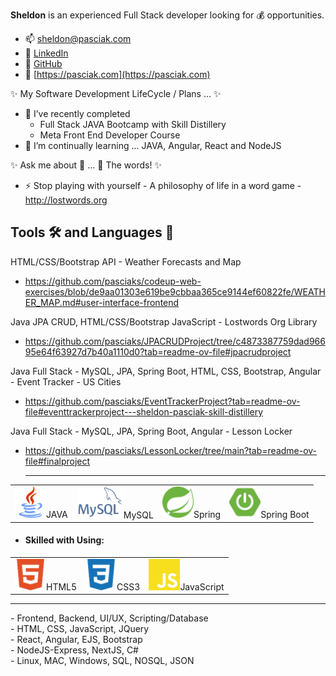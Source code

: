 **Sheldon** is an experienced Full Stack developer looking for 💰 opportunities.

- 📫 sheldon@pasciak.com
- 👔 [LinkedIn](https://www.linkedin.com/in/sheldonpasciak)
- 🔗 [GitHub](https://github.com/pasciaks)
- 🏡 [https://pasciak.com](https://pasciak.com)

✨ My Software Development LifeCycle / Plans ... ✨

- 🌱 I’ve recently completed
  - Full Stack JAVA Bootcamp with Skill Distillery
  - Meta Front End Developer Course
- 🌱 I’m continually learning ... JAVA, Angular, React and NodeJS

✨ Ask me about 🤔 ... 💬 The words! ✨

- ⚡ Stop playing with yourself - A philosophy of life in a word game - http://lostwords.org

## Tools 🛠️ and Languages 💬

HTML/CSS/Bootstrap API - Weather Forecasts and Map

- https://github.com/pasciaks/codeup-web-exercises/blob/de9aa01303e619be9cbbaa365ce9144ef60822fe/WEATHER_MAP.md#user-interface-frontend

Java JPA CRUD, HTML/CSS/Bootstrap JavaScript - Lostwords Org Library

- https://github.com/pasciaks/JPACRUDProject/tree/c4873387759dad96695e64f63927d7b40a1110d0?tab=readme-ov-file#jpacrudproject

Java Full Stack - MySQL, JPA, Spring Boot, HTML, CSS, Bootstrap, Angular - Event Tracker - US Cities

- https://github.com/pasciaks/EventTrackerProject?tab=readme-ov-file#eventtrackerproject---sheldon-pasciak-skill-distillery

Java Full Stack - MySQL, JPA, Spring Boot, Angular - Lesson Locker

- https://github.com/pasciaks/LessonLocker/tree/main?tab=readme-ov-file#finalproject

  <hr>

<table>
    <tr>
    <td><img src="media/java-svgrepo-com.svg" alt="Java" width="50">JAVA</td>
    <td><img src="media/mysql.png" alt="MySQL" width="75">MySQL</td> 
    <td><img src="media/spring-color.svg" alt="Figma" width="50">Spring</td>
    <td><img src="media/springboot-color.svg" alt="SpringBoot" width="50">Spring Boot</td>
    </tr>
</table>

- #### Skilled with Using: &nbsp;

<table>
    <tr>
      <td><img src="media/html5-color.svg" alt="HTML5" width="50">HTML5</td>
      <td><img src="media/css3-color.svg" alt="CSS3" width="50">CSS3</td>
      <td><img src="media/javascript-color.svg" alt="Javascript" width="50">JavaScript</td>
    </tr>
</table>

<hr>

<table>
    <tr>
      - Frontend, Backend, UI/UX, Scripting/Database<br>
      - HTML, CSS, JavaScript, JQuery<br>
      - React, Angular, EJS, Bootstrap<br>
      - NodeJS-Express, NextJS, C#<br>
      - Linux, MAC, Windows, SQL, NOSQL, JSON<br>
    </tr>
</table>
